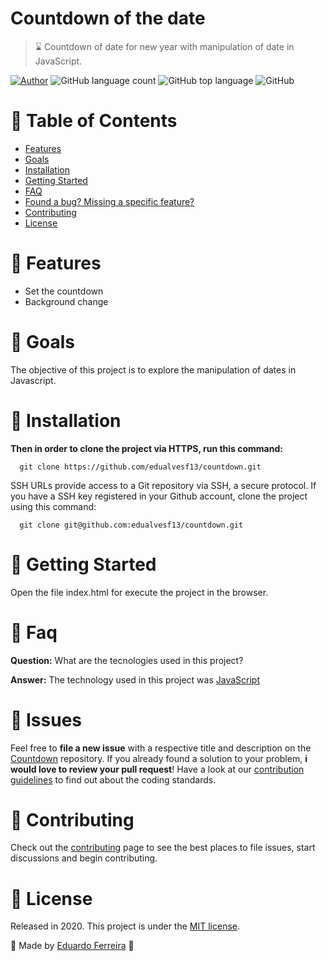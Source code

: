 # Countdown of the date
> ⌛ Countdown of date for new year with manipulation of date in JavaScript.

[![Author](https://img.shields.io/badge/author-DuFerreira-EE4D64?color=orange)](https://github.com/edualvesf13)
![GitHub language count](https://img.shields.io/github/languages/count/edualvesf13/countdown?color=orange)
![GitHub top language](https://img.shields.io/github/languages/top/edualvesf13/countdown?color=orange)
![GitHub](https://img.shields.io/github/license/edualvesf13/countdown?color=orange)


# :pushpin: Table of Contents

* [Features](#rocket-features)
* [Goals](#dart-goals)
* [Installation](#construction_worker-installation)
* [Getting Started](#runner-getting-started)
* [FAQ](#postbox-faq)
* [Found a bug? Missing a specific feature?](#bug-issues)
* [Contributing](#tada-contributing)
* [License](#closed_book-license)

# :rocket: Features

* Set the countdown
* Background change

# :dart: Goals

The objective of this project is to explore the manipulation of dates in Javascript.

# :construction_worker: Installation

**Then in order to clone the project via HTTPS, run this command:**

```
  git clone https://github.com/edualvesf13/countdown.git
```

SSH URLs provide access to a Git repository via SSH, a secure protocol. If you have a SSH key registered in your Github account, clone the project using this command:

```
  git clone git@github.com:edualvesf13/countdown.git
```

# :runner: Getting Started

Open the file index.html for execute the project in the browser.

# :postbox: Faq

**Question:** What are the tecnologies used in this project?

**Answer:** The technology used in this project was [JavaScript](https://developer.mozilla.org/pt-BR/docs/Web/JavaScript)

# :bug: Issues

Feel free to **file a new issue** with a respective title and description on the [Countdown](https://github.com/edualvesf13/countdown/issues) repository. If you already found a solution to your problem, **i would love to review your pull request**! Have a look at our [contribution guidelines](https://github.com/edualvesf13/countdown/blob/master/CONTRIBUTING.md) to find out about the coding standards.

# :tada: Contributing

Check out the [contributing](https://github.com/edualvesf13/countdown/blob/master/CONTRIBUTING.md) page to see the best places to file issues, start discussions and begin contributing.

# :closed_book: License

Released in 2020.
This project is under the [MIT license](https://github.com/edualvesf13/countdown/blob/master/LICENSE).

🚀 Made by [Eduardo Ferreira](https://duferreira.com.br) 🚀
